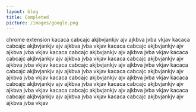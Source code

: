 ```yaml
---
layout: blog
title: Completed
picture: /images/google.png
---
```

chrome extension kacaca cabcajc akjbvjankjv ajv ajkbva jvba vkjav kacaca cabcajc akjbvjankjv ajv ajkbva jvba vkjav kacaca cabcajc akjbvjankjv ajv ajkbva jvba vkjav kacaca cabcajc akjbvjankjv ajv ajkbva jvba vkjav kacaca cabcajc akjbvjankjv ajv ajkbva jvba vkjav kacaca cabcajc akjbvjankjv ajv ajkbva jvba vkjav kacaca cabcajc akjbvjankjv ajv ajkbva jvba vkjav kacaca cabcajc akjbvjankjv ajv ajkbva jvba vkjav kacaca cabcajc akjbvjankjv ajv ajkbva jvba vkjav kacaca cabcajc akjbvjankjv ajv ajkbva jvba vkjav kacaca cabcajc akjbvjankjv ajv ajkbva jvba vkjav kacaca cabcajc akjbvjankjv ajv ajkbva jvba vkjav kacaca cabcajc akjbvjankjv ajv ajkbva jvba vkjav kacaca cabcajc akjbvjankjv ajv ajkbva jvba vkjav kacaca cabcajc akjbvjankjv ajv ajkbva jvba vkjav